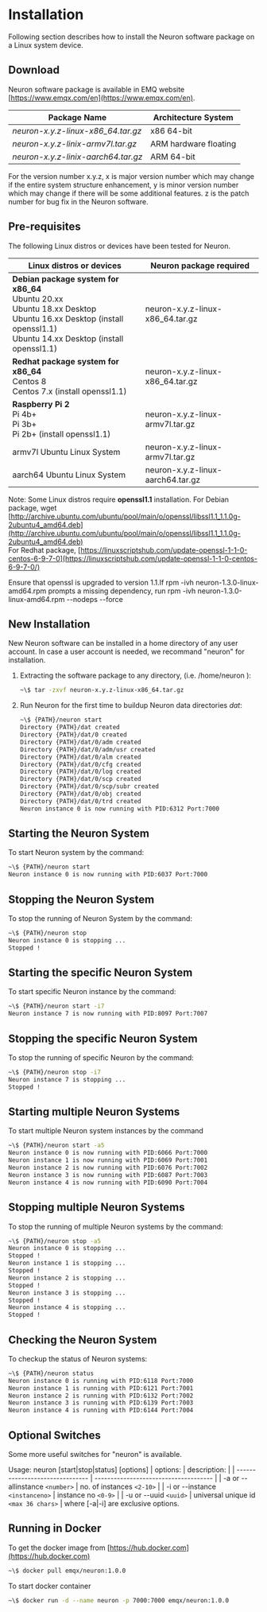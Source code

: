 # Installation

Following section describes how to install the Neuron software package on a Linux system device.

## Download

Neuron software package is available in EMQ website [https://www.emqx.com/en](https://www.emqx.com/en).

| Package Name                                     | Architecture System   |
| ------------------------------------------------ | --------------------- |
| _neuron-x.y.z-linux-x86_64.tar.gz_               | x86 64-bit            |
| _neuron-x.y.z-linix-armv7l.tar.gz_               | ARM hardware floating |
| _neuron-x.y.z-linix-aarch64.tar.gz_              | ARM 64-bit            |

For the version number x.y.z, x is major version number which may change if the entire system structure enhancement, y is minor version number which may change if there will be some additional features. z is the patch number for bug fix in the Neuron software.

## Pre-requisites

The following Linux distros or devices have been tested for Neuron.

| Linux distros or devices                                                             | Neuron package required           |
| ------------------------------------------------------------------------------------ | --------------------------------- |
| **Debian package system for x86_64** <br />Ubuntu 20.xx<br />Ubuntu 18.xx Desktop<br />Ubuntu 16.xx Desktop (install openssl1.1)<br />Ubuntu 14.xx Desktop (install openssl1.1)  | neuron-x.y.z-linux-x86_64.tar.gz |
| **Redhat package system for x86_64** <br />Centos 8<br />Centos 7.x (install openssl1.1) | neuron-x.y.z-linux-x86_64.tar.gz  |
| **Raspberry Pi 2** <br />Pi 4b+<br />Pi 3b+<br />Pi 2b+ (install openssl1.1)               | neuron-x.y.z-linux-armv7l.tar.gz  |
| armv7l Ubuntu Linux System                                                           | neuron-x.y.z-linux-armv7l.tar.gz  |
| aarch64 Ubuntu Linux System                                                          | neuron-x.y.z-linux-aarch64.tar.gz |

Note: Some Linux distros require **openssl1.1** installation.
For Debian package, wget [http://archive.ubuntu.com/ubuntu/pool/main/o/openssl/libssl1.1_1.1.0g-2ubuntu4_amd64.deb](http://archive.ubuntu.com/ubuntu/pool/main/o/openssl/libssl1.1_1.1.0g-2ubuntu4_amd64.deb)<br />
For Redhat package, [https://linuxscriptshub.com/update-openssl-1-1-0-centos-6-9-7-0](https://linuxscriptshub.com/update-openssl-1-1-0-centos-6-9-7-0/)<br />

Ensure that openssl is upgraded to version 1.1.If rpm -ivh neuron-1.3.0-linux-amd64.rpm prompts a missing dependency, run rpm -ivh neuron-1.3.0-linux-amd64.rpm --nodeps --force

## New Installation

New Neuron software can be installed in a home directory of any user account. In case a user account is needed, we recommand &quot;neuron&quot; for installation.

1. Extracting the software package to any directory, (i.e. /home/neuron ):

   ```bash
   ~\$ tar -zxvf neuron-x.y.z-linux-x86_64.tar.gz
   ```

2. Run Neuron for the first time to buildup Neuron data directories _dat_:

   ```bash
   ~\$ {PATH}/neuron start
   Directory {PATH}/dat created
   Directory {PATH}/dat/0 created
   Directory {PATH}/dat/0/adm created
   Directory {PATH}/dat/0/adm/usr created
   Directory {PATH}/dat/0/alm created
   Directory {PATH}/dat/0/cfg created
   Directory {PATH}/dat/0/log created
   Directory {PATH}/dat/0/scp created
   Directory {PATH}/dat/0/scp/subr created
   Directory {PATH}/dat/0/obj created
   Directory {PATH}/dat/0/trd created
   Neuron instance 0 is now running with PID:6312 Port:7000
   ```

## Starting the Neuron System

To start Neuron system by the command:

```bash
~\$ {PATH}/neuron start
Neuron instance 0 is now running with PID:6037 Port:7000
```

## Stopping the Neuron System

To stop the running of Neuron System by the command:

```bash
~\$ {PATH}/neuron stop
Neuron instance 0 is stopping ...
Stopped !
```

## Starting the specific Neuron System

To start specific Neuron instance by the command:

```bash
~\$ {PATH}/neuron start -i7
Neuron instance 7 is now running with PID:8097 Port:7007
```

## Stopping the specific Neuron System

To stop the running of specific Neuron by the command:

```bash
~\$ {PATH}/neuron stop -i7
Neuron instance 7 is stopping ...
Stopped !
```

## Starting multiple Neuron Systems

To start multiple Neuron system instances by the command

```bash
~\$ {PATH}/neuron start -a5
Neuron instance 0 is now running with PID:6066 Port:7000
Neuron instance 1 is now running with PID:6069 Port:7001
Neuron instance 2 is now running with PID:6076 Port:7002
Neuron instance 3 is now running with PID:6087 Port:7003
Neuron instance 4 is now running with PID:6090 Port:7004
```

## Stopping multiple Neuron Systems

To stop the running of multiple Neuron systems by the command:

```bash
~\$ {PATH}/neuron stop -a5
Neuron instance 0 is stopping ...
Stopped !
Neuron instance 1 is stopping ...
Stopped !
Neuron instance 2 is stopping ...
Stopped !
Neuron instance 3 is stopping ...
Stopped !
Neuron instance 4 is stopping ...
Stopped !
```

## Checking the Neuron System

To checkup the status of Neuron systems:

```bash
~\$ {PATH}/neuron status
Neuron instance 0 is running with PID:6118 Port:7000
Neuron instance 1 is running with PID:6121 Port:7001
Neuron instance 2 is running with PID:6132 Port:7002
Neuron instance 3 is running with PID:6139 Port:7003
Neuron instance 4 is running with PID:6144 Port:7004
```

## Optional Switches

Some more useful switches for &quot;neuron&quot; is available.

Usage: neuron [start|stop|status] [options]
| options:                        | description:                          |
| ------------------------------- | ------------------------------------- |
| -a or --allinstance `<number>`  | no. of instances `<2-10>`             |
| -i or --instance `<instanceno>` | instance no `<0-9>`                   |
| -u or --uuid `<uuid>`           | universal unique id `<max 36 chars>`  |
where [-a|-i] are exclusive options.

## Running in Docker

To get the docker image from [https://hub.docker.com](https://hub.docker.com)

```bash
~\$ docker pull emqx/neuron:1.0.0
```

To start docker container

```bash
~\$ docker run -d --name neuron -p 7000:7000 emqx/neuron:1.0.0
```
